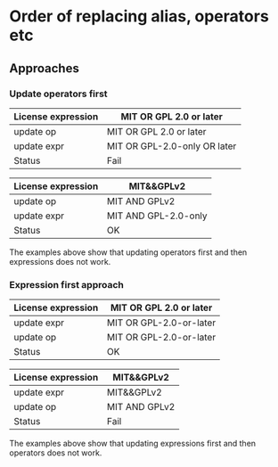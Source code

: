 <!--
SPDX-FileCopyrightText: 2025 Henrik Sandklef <hesa@sandklef.com>

SPDX-License-Identifier: GPL-3.0-or-later
-->

# Order of replacing alias, operators etc

## Approaches

### Update operators first

| License expression    | MIT OR GPL 2.0 or later      |
|-----------------------|------------------------------|
| update op             | MIT OR GPL 2.0 or later      |
| update expr           | MIT OR GPL-2.0-only OR later |
| Status                | Fail                         |


| License expression    | MIT&&GPLv2                   |
|-----------------------|------------------------------|
| update op             | MIT AND GPLv2                |
| update expr           | MIT AND GPL-2.0-only         |
| Status                | OK                           |

The examples above show that updating operators first and then expressions does not work.


### Expression first approach

| License expression    | MIT OR GPL 2.0 or later      |
|-----------------------|------------------------------|
| update expr           | MIT OR GPL-2.0-or-later      |
| update op             | MIT OR GPL-2.0-or-later      |
| Status                | OK                           |


| License expression    | MIT&&GPLv2                   |
|-----------------------|------------------------------|
| update expr           | MIT&&GPLv2                   |
| update op             | MIT AND GPLv2                |
| Status                | Fail                         |


The examples above show that updating expressions first and then operators does not work.

